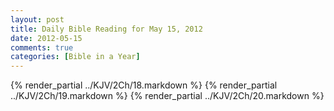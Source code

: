 ```yaml
---
layout: post
title: Daily Bible Reading for May 15, 2012
date: 2012-05-15
comments: true
categories: [Bible in a Year]
---
```

{% render_partial ../KJV/2Ch/18.markdown %}
{% render_partial ../KJV/2Ch/19.markdown %}
{% render_partial ../KJV/2Ch/20.markdown %}
